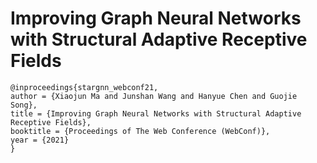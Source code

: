 # Improving Graph Neural Networks with Structural Adaptive Receptive Fields

```
@inproceedings{stargnn_webconf21,
author = {Xiaojun Ma and Junshan Wang and Hanyue Chen and Guojie Song},
title = {Improving Graph Neural Networks with Structural Adaptive Receptive Fields},
booktitle = {Proceedings of The Web Conference (WebConf)},
year = {2021}
}
```